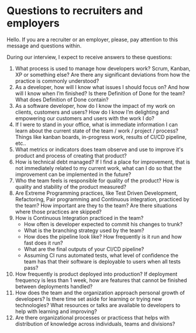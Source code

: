 # Questions to recruiters and employers

Hello. If you are a recruiter or an employer, please, pay attention to this message and questions within.

During our interview, I expect to receive answers to these questions:

1. What process is used to manage how developers work? Scrum, Kanban, XP or something else? Are there any significant deviations from how the practice is commonly understood?
1. As a developer, how will I know what issues I should focus on? And how will I know when I’m finished? Is there Definition of Done for the team? What does Definition of Done contain?
1. As a software developer, how do I know the impact of my work on clients, customers and users? How do I know I’m delighting and empowering our customers and users with the work I do?
1. If I were to stand in your office, what is immediate information I can learn about the current state of the team / work / project / process? Things like kanban boards, in-progress work, results of CI/CD pipeline, etc..
1. What metrics or indicators does team observe and use to improve it's product and process of creating that product?
1. How is technical debt managed? If I find a place for improvement, that is not immediately related to my current work, what can I do so that the improvement can be implemented in the future?
1. Who the team feels is responsible for quality of the product? How is quality and stability of the product measured?
1. Are Extreme Programming practices, like Test Driven Development, Refactoring, Pair programming and Continuous integration, practiced by the team? How important are they to the team? Are there situations where those practices are skipped?
1. How is Continuous Integration practiced in the team?
   - How often is developer expected to commit his changes to trunk?
   - What is the branching strategy used by the team?
   - How does the pipeline look like? How frequently is it run and how fast does it run?
   - What are the final outputs of your CI/CD pipeline?
   - Assuming CI runs automated tests, what level of confidence the team has that their software is deployable to users when all tests pass?
1. How frequently is product deployed into production? If deployment frequency is less than 1 week, how are features that cannot be finished between deployments handled?
1. How does the team and the organization approach personal growth of developers? Is there time set aside for learning or trying new technologies? What resources or talks are available to developers to help with learning and improving?
1. Are there organizational processes or practicess that helps with distribution of knowledge across individuals, teams and divisions?
